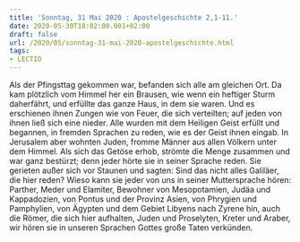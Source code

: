 ```yaml
---
title: 'Sonntag, 31 Mai 2020 : Apostelgeschichte 2,1-11.'
date: 2020-05-30T18:02:00.001+02:00
draft: false
url: /2020/05/sonntag-31-mai-2020-apostelgeschichte.html
tags: 
- LECTIO
---
```


Als der Pfingsttag gekommen war, befanden sich alle am gleichen Ort. Da kam plötzlich vom Himmel her ein Brausen, wie wenn ein heftiger Sturm daherfährt, und erfüllte das ganze Haus, in dem sie waren. Und es erschienen ihnen Zungen wie von Feuer, die sich verteilten; auf jeden von ihnen ließ sich eine nieder. Alle wurden mit dem Heiligen Geist erfüllt und begannen, in fremden Sprachen zu reden, wie es der Geist ihnen eingab. In Jerusalem aber wohnten Juden, fromme Männer aus allen Völkern unter dem Himmel. Als sich das Getöse erhob, strömte die Menge zusammen und war ganz bestürzt; denn jeder hörte sie in seiner Sprache reden. Sie gerieten außer sich vor Staunen und sagten: Sind das nicht alles Galiläer, die hier reden? Wieso kann sie jeder von uns in seiner Muttersprache hören: Parther, Meder und Elamiter, Bewohner von Mesopotamien, Judäa und Kappadozien, von Pontus und der Provinz Asien, von Phrygien und Pamphylien, von Ägypten und dem Gebiet Libyens nach Zyrene hin, auch die Römer, die sich hier aufhalten, Juden und Proselyten, Kreter und Araber, wir hören sie in unseren Sprachen Gottes große Taten verkünden.